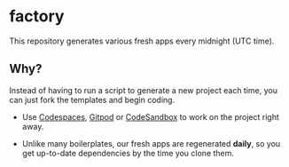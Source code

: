 # factory
This repository generates various fresh apps every midnight (UTC time).

## Why?
Instead of having to run a script to generate a new project each time, you can just fork the templates and begin coding.

- Use [Codespaces](https://github.com/codespaces), [Gitpod](https://gitpod.io/) or [CodeSandbox](https://codesandbox.io/) to work on the project right away.

- Unlike many boilerplates, our fresh apps are regenerated **daily**, so you get up-to-date dependencies by the time you clone them.
